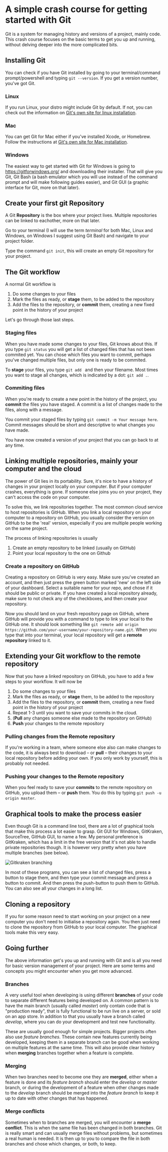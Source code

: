 # A simple crash course for getting started with Git

Git is a system for managing history and versions of a project, mainly code. This crash course focuses on the basic terms to get you up and running, without delving deeper into the more complicated bits.

## Installing Git
You can check if you have Git installed by going to your terminal/command prompt/powershell and typing `git --version`. If you get a version number, you've got Git.

### Linux
If you run Linux, your distro might include Git by default. If not, you can check out the information on [Git's own site for linux installation](https://git-scm.com/download/linux).

### Mac
You can get Git for Mac either if you've installed Xcode, or Homebrew. Follow the instructions at [Git's own site for Mac installation](https://git-scm.com/download/mac).

### Windows
The easiest way to get started with Git for Windows is going to https://gitforwindows.org/ and downloading their installer. That will give you Git, Git Bash (a bash emulator which you will use instead of the command prompt and will make following guides easier), and Git GUI (a graphic interface for Git, more on that later).

## Create your first git Repository
A Git **Repository** is the box where your project lives. Multiple repositories can be linked to eachother, more on that later.

Go to your terminal (I will use the term _terminal_ for both Mac, Linux and Windows, on Windows I suggest using Git Bash) and navigate to your project folder.

Type the command `git init`, this will create an empty Git repository for your project.

## The Git workflow
A normal Git workflow is
1. Do some changes to your files
1. Mark the files as ready, or **stage** them, to be added to the repository
1. Add the files to the repository, or **commit** them, creating a new fixed point in the history of your project

Let's go through those last steps.

### Staging files
When you have made some changes to your files, Git knows about this. If you type `git status` you will get a list of changed files that has not been commited yet. You can chose which files you want to commit, perhaps you've changed multiple files, but only one is ready to be commited.

To **stage** your files, you type `git add ` and then your filename. Most times you want to stage all changes, which is indicated by a dot: `git add .`.

### Commiting files
When you're ready to create a new point in the history of the project, you **commit** the files you have staged. A commit is a list of changes made to the files, along with a message.

You commit your staged files by typing `git commit -m Your message here`. Commit messages should be short and descriptive to what changes you have made. 

You have now created a version of your project that you can go back to at any time.

## Linking multiple repositories, mainly your computer and the cloud

The power of Git lies in its portability. Sure, it's nice to have a history of changes in your project locally on your computer. But if your computer crashes, everything is gone. If someone else joins you on your project, they can't access the code on your computer.

To solve this, we link repositories together. The most common cloud service to host repositories is GitHub. When you link a local repository on your computer to a repository on GitHub, you usually consider the version on GitHub to be the 'real' version, especially if you are multiple people working on the same project.

The process of linking repositories is usually
1. Create an empty repository to be linked (usually on GitHub)
1. Point your local repository to the one on Github

### Create a repository on GitHub
Creating a repository on GitHub is very easy. Make sure you've created an account, and then just press the green button marked 'new' on the left side of your dashboard. Select a suitable name for your repo, and chose if it should be public or private. If you have created a local repository already, make sure to not check any of the checkboxes, and then create your repository.

Now you should land on your fresh repository page on GitHub, where GitHub will provide you with a command to type to link your local to the GitHub one. It should look something like `git remote add origin https://github.com/your-username/your-repository-name.git`. When you type that into your terminal, your local repository will get a **remote repository** linked to it.

## Extending your Git workflow to the remote repository
Now that you have a linked repository on GitHub, you have to add a few steps to your workflow. It will now be

1. Do some changes to your files
1. Mark the files as ready, or **stage** them, to be added to the repository
1. Add the files to the repository, or **commit** them, creating a new fixed point in the history of your project
1. Repeat 1-3 until you want to save your commits in the cloud.
1. (**Pull** any changes someone else made to the repository on GitHub)
1. **Push** your changes to the remote repository

### Pulling changes from the Remote repository
If you're working in a team, where someone else also can make changes to the code, it is always best to download – or **pull** – their changes to your local repository before adding your own. If you only work by yourself, this is probably not needed.

### Pushing your changes to the Remote repository
When you feel ready to save your **commits** to the remote repository on GitHub, you upload them – or **push** them. You do this by typing `git push -u origin master`.

## Graphical tools to make the process easier
Even though Git is a command line tool, there are a lot of graphical tools that make this process a lot easier to grasp. Git GUI for Windows, GitKraken, SourceTree, GitHub GUI, to name a few. My personal preference is GitKraken, which has a limit in the free version that it's not able to handle private repositories though. It is however very pretty when you have multiple branches (see below).

![Gitkraken branching](https://github.com/perenstrom/perenstrom/blob/master/images/git-crash-course-gitkraken.png "Gitkraken Branching")

In most of these programs, you can see a list of changed files, press a button to stage them, and then type your commit message and press a button to commit. And then press the push-button to push them to GitHub. You can also see all your changes in a long list.

## Cloning a repository
If you for some reason need to start working on your project on a new computer you don't need to initialise a repository again. You then just need to clone the repository from GitHub to your local computer. The graphical tools make this very easy.

## Going further
The above information get's you up and running with Git and is all you need for basic version management of your project. Here are some terms and concepts you might encounter when you get more advanced.

### Branches
A very useful tool when developing is using different **branches** of your code to separate different features being developed on. A common pattern is to have the main branch (usually called _master_) only contain code that is "production ready", that is fully functional to be run live on a server, or sold on an app store. In addition to that you usually have a branch called _develop_, where you can do your development and test new functionality.

These are usually good enough for simple projects. Bigger projects often also use _feature branches_. These contain new features currently being developed, keeping them in a separate branch can be good when working on multiple features at the same time. This will also provide clear history when **merging** branches together when a feature is complete.

### Merging
When two branches need to become one they are **merged**, either when a feature is done and its _feature branch_ should enter the _develop_ or _master_ branch, or during the development of a feature when other changes made to the _develop_ branch should be merged into the _feature branch_ to keep it up to date with other changes that has happened.

### Merge conflicts
Sometimes when to branches are merged, you will encounter a **merge conflict**. This is when the same file has been changed in both branches. Git is really smart and can usually merge files without problems, but sometimes a real human is needed. It is then up to you to compare the file in both branches and chose which changes, or both, to keep.
